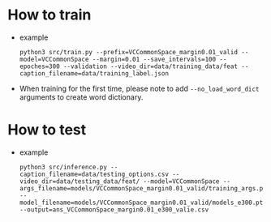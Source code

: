 # How to train
- example
    ```
    python3 src/train.py --prefix=VCCommonSpace_margin0.01_valid --model=VCCommonSpace --margin=0.01 --save_intervals=100 --epoches=300 --validation --video_dir=data/training_data/feat --caption_filename=data/training_label.json
    ```
- When training for the first time, please note to add ``--no_load_word_dict`` arguments to create word dictionary.
# How to test
- example
    ```
    python3 src/inference.py --caption_filename=data/testing_options.csv --video_dir=data/testing_data/feat/ --model=VCCommonSpace --args_filename=models/VCCommonSpace_margin0.01_valid/training_args.pkl --model_filename=models/VCCommonSpace_margin0.01_valid/models_e300.pt --output=ans_VCCommonSpace_margin0.01_e300_valie.csv
    ```
